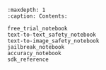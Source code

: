 ```{include} readme.md

```

```{toctree}
:maxdepth: 1
:caption: Contents:

free_trial_notebook
text-to-text_safety_notebook
text-to-image_safety_notebook
jailbreak_notebook
accuracy_notebook
sdk_reference
```
